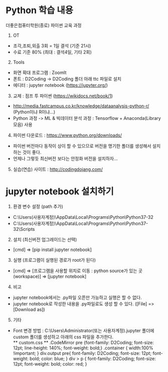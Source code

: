 # Python 학습 내용
더좋은컴퓨터학원(종로) 파이썬 교육 과정

1. OT
 - 조각,조퇴,외출 3회 = 1일 결석 (기준 21시)
 - 수료 기준 80% (최대 : 결석4일, 기타 2회)

2. Tools
 - 화면 확대 프로그램 : ZoomIt
 - 폰트 : D2Coding -> D2Coding 폴더 아래 ttc 파일로 설치
 - 에디터 : jupyter notebook (https://jupyter.org/)
           
3. 교제 : 점프 투 파이썬 (https://wikidocs.net/book/1)
 - http://media.fastcampus.co.kr/knowledge/dataanalysis-python-r/ (Python이냐 R이냐...)
 - Python 과정 -> ML & 빅데이터 분석 과정 : Tensorflow + Anaconda(Library 모음) 사용
 
4. 파이썬 다운로드 : https://www.python.org/downloads/
 - 파이썬 버전마다 동작이 상이 할 수 있으므로 버전을 명기한 폴더를 생성해서 설치하는 것이 좋다.
 - 언제나 그렇듯 최신버전 보다는 안정화 버전을 설치하자...

5. 실습(연습) 사이트 : http://codingdojang.com/

# jupyter notebook 설치하기
1. 환경 변수 설정 (path 추가)
  - C:\Users\(사용자계정)\AppData\Local\Programs\Python\Python37-32
  - C:\Users\(사용자계정)\AppData\Local\Programs\Python\Python37-32\Scripts

2. 설치 (최신버전 업그레이드는 선택)
  - [cmd] => [pip install jupyter notebook]

3. 실행 (프로그램이 실행된 경로가 root가 된다)
  - [cmd] => [프로그램을 사용할 위치로 이동 : python source가 있는 곳(workspace)] => [jupyter notebook]

4. 비고
  - jupyter notebook에서는 .py파일 오픈만 가능하고 실행은 할 수 없다.
  - jupyter notebook로 작성한 내용을 .py파일로도 생성 할 수 있다. ([File] => [Download as])

5. 기타
  - Font 변경 방법 : C:\Users\Administrator(또는 사용자계정)\.jupyter 폴더에 custom 폴더를 생성하고 아래의 css 파일을 추가한다.  
  ** custom.css **
  .CodeMirror pre {font-family: D2Coding; 
                   font-size: 12pt; 
                   line-height: 140%; 
                   font-weight: bold;}
  .container { width:100% !important; }
  div.output pre{
      font-family: D2Coding;
      font-size: 12pt;
      font-weight: bold;
      color: blue;
  }
  div > p {
      font-family: D2Coding;
      font-size: 12pt;
      font-weight: bold;
      color: red;
  }

